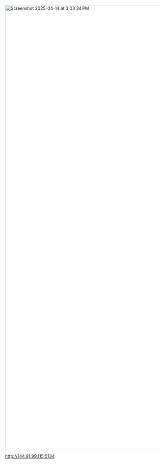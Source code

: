 <img width="1441" alt="Screenshot 2025-04-14 at 3 03 34 PM" src="https://github.com/user-attachments/assets/2cd495c7-ff3a-48b5-9145-585b16f3dded" />


http://144.91.99.115:5134
